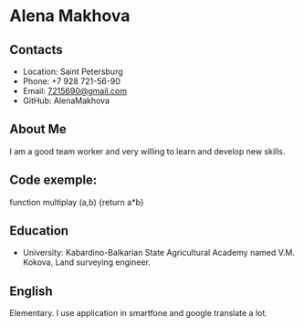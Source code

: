 # Alena Makhova
## Contacts
* Location: Saint Petersburg
* Phone: +7 928 721-56-90
* Email: 7215690@gmail.com
* GitHub: AlenaMakhova
## About Me
I am a good team worker and very willing to learn and develop new skills.
## Code exemple:
function multiplay (a,b) {return a*b}
## Education
* University: Kabardino-Balkarian State Agricultural Academy named V.M. Kokova, Land surveying engineer.
## English
Elementary. I use application in smartfone and google translate a lot.